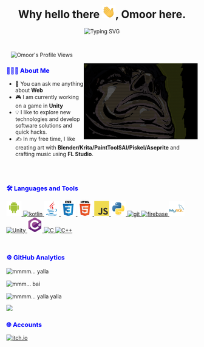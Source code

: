 <h1 align="center">
Why hello there <img width="35" src="https://github.com/1999AZZAR/1999AZZAR/blob/main/resources/img/waving.gif">,
Omoor here.
</h1>
<p align="center">
<img src="https://readme-typing-svg.herokuapp.com?font=Fira+Code&pause=1000&center=true&vCenter=true&width=435&lines=Program+Engineering+Student;8th+Place+in+CodeGuru+2021;Web+%26+Game+Developer" alt="Typing SVG" />
</p>

<br/>

<p align="left">
&nbsp;&nbsp;&nbsp;<img src="https://komarev.com/ghpvc/?username=omoorion&label=Profile%20views&color=0e75b6&style=flat" alt="Omoor's Profile Views"/>
</p>

<a href="https://omoorion.github.io/threejseffects/">
<img align="right" 
src = "https://github.com/Omoorion/Omoorion/blob/main/Omerot%20Ascii%20Bright.png"
width=300 height=200/>
</a>

<h3 align="left" style="color:blue">👨🏻‍💻 About Me</h3>

- 💬 You can ask me anything about **Web**
- 🎮 I am currently working on a game in **Unity**
- 💡 I like to explore new technologies and develop software solutions and quick hacks.
- ✍️ In my free time, I like creating art with **Blender/Krita/PaintToolSAI/Piskel/Aseprite** and crafting music using **FL Studio**.

<br/>
<br/>

<!-- <h3 align="left"> 
🏆 My top Contributions: 
</h3>


<a href="https://skyline.github.com/Omoorion/2022/">
<img
src = "https://i.ibb.co/dJZBWZ1/My-Contributions-Github2021-Omoor.png"
width=600 height=200/>
</a> -->

<h3 align="left" style="color:blue">🛠️ Languages and Tools</h3>

<p align="left">
  
<a href="https://developer.android.com" target="_blank" rel="noreferrer"> <img src="https://raw.githubusercontent.com/devicons/devicon/master/icons/android/android-original-wordmark.svg" alt="android" width="40" height="40"/> </a>
<a href="https://kotlinlang.org" target="_blank" rel="noreferrer"> <img src="https://www.vectorlogo.zone/logos/kotlinlang/kotlinlang-icon.svg" alt="kotlin" width="40" height="40"/> </a>
<a href="https://www.java.com" target="_blank" rel="noreferrer"> <img src="https://raw.githubusercontent.com/devicons/devicon/master/icons/java/java-original.svg" alt="java" width="40" height="40"/> </a>
<a href="https://www.w3schools.com/css/" target="_blank" rel="noreferrer"> <img src="https://raw.githubusercontent.com/devicons/devicon/master/icons/css3/css3-original-wordmark.svg" alt="css3" width="40" height="40"/> </a>
<a href="https://www.w3.org/html/" target="_blank" rel="noreferrer"> <img src="https://raw.githubusercontent.com/devicons/devicon/master/icons/html5/html5-original-wordmark.svg" alt="html5" width="40" height="40"/> </a> 
<a href="https://developer.mozilla.org/en-US/docs/Web/JavaScript" target="_blank" rel="noreferrer"> <img src="https://raw.githubusercontent.com/devicons/devicon/master/icons/javascript/javascript-original.svg" alt="javascript" width="40" height="40"/> </a> 
<a href="https://www.python.org" target="_blank" rel="noreferrer"> <img src="https://raw.githubusercontent.com/devicons/devicon/master/icons/python/python-original.svg" alt="python" width="40" height="40"/> </a>
<a href="https://git-scm.com/" target="_blank" rel="noreferrer"> <img src="https://www.vectorlogo.zone/logos/git-scm/git-scm-icon.svg" alt="git" width="40" height="40"/> </a>
<a href="https://firebase.google.com/" target="_blank" rel="noreferrer"> <img src="https://www.vectorlogo.zone/logos/firebase/firebase-icon.svg" alt="firebase" width="40" height="40"/> </a>
<a href="https://www.mysql.com/" target="_blank" rel="noreferrer"> <img src="https://raw.githubusercontent.com/devicons/devicon/master/icons/mysql/mysql-original-wordmark.svg" alt="mysql" width="40" height="40"/> </a>
<a href="https://unity.com/" target="_blank" rel="noreferrer"> <img src="https://cdn.freebiesupply.com/logos/large/2x/unity-69-logo-png-transparent.png" alt="Unity" width="40" height="40"/> </a>
<a href="https://www.w3schools.com/cs/" target="_blank" rel="noreferrer"> <img src="https://raw.githubusercontent.com/devicons/devicon/master/icons/csharp/csharp-original.svg" alt="csharp" width="40" height="40"/> </a>
<a href="https://www.learn-c.org/" target="_blank" rel="noreferrer"> <img src="https://raw.githubusercontent.com/abrahamcalf/programming-languages-logos/30a0ecf99188be99a3c75a00efb5be61eca9c382/src/c/c.svg" alt="C" width="40" height="40"/> </a>
<a href="https://cplusplus.com/" target="_blank" rel="noreferrer"> <img src="https://raw.githubusercontent.com/abrahamcalf/programming-languages-logos/30a0ecf99188be99a3c75a00efb5be61eca9c382/src/cpp/cpp.svg" alt="C++" width="40" height="40"/> </a>
  
</p>

<br/>
<h3 align="left" style="color:blue">⚙️ GitHub Analytics</h3>
<p><img align="center" src="https://github-readme-stats.vercel.app/api/top-langs?username=omoorion&show_icons=true&theme=algolia&color='blue'&locale=en&layout=compact" alt="mmmm... yalla" /></p>

<p><img align="center" src="https://github-readme-stats.vercel.app/api?username=omoorion&show_icons=true&theme=algolia&locale=en" alt="mmm... bai" /></p>

<p><img align="center" src="https://github-readme-streak-stats.herokuapp.com/?user=omoorion&theme=algolia" alt="mmmm... yalla yalla" /></p>

<p><img src="https://github-profile-trophy.vercel.app/?username=Omoorion&theme=algolia&no-bg=true"/></p>

<h3 align="left" style="color:blue">🌐 Accounts</h3>
<a href="https://omoor.itch.io/" target="_blank" rel="noreferrer"> <img src="https://www.pinclipart.com/picdir/big/398-3984001_itch-io-logo-clipart.png" alt="itch.io" width="40" height="40"/> </a>
